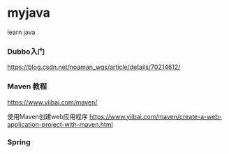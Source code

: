 # myjava
learn java

### Dubbo入门
https://blog.csdn.net/noaman_wgs/article/details/70214612/


### Maven 教程
https://www.yiibai.com/maven/

使用Maven创建web应用程序
https://www.yiibai.com/maven/create-a-web-application-project-with-maven.html

### Spring
